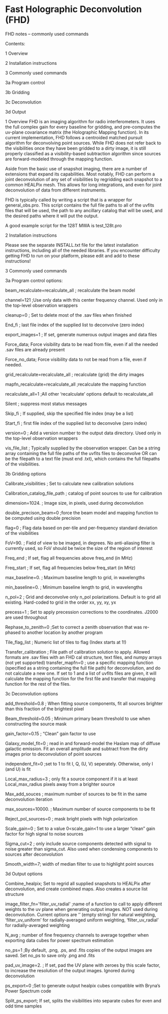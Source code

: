 Fast Holographic Deconvolution (FHD)
===

FHD notes – commonly used commands

Contents:

1 Overview 

2 Installation instructions

3 Commonly used commands

3a Program control

3b Gridding

3c Deconvolution

3d Output


1 Overview 
FHD is an imaging algorithm for radio interferometers. It uses the full complex gain for every baseline for gridding, and pre-computes the uv-plane covariance matrix (the Holographic Mapping function). In its current implementation, FHD follows a centroided matched pursuit algorithm for deconvolving point sources. While FHD does not refer back to the visibilities once they have been gridded to a dirty image, it is still properly classified as a visibility-based subtraction algorithm since sources are forward-modeled through the mapping function. 

Aside from the basic use of snapshot imaging, there are a number of extensions that expand its capabilities. Most notably, FHD can perform a joint deconvolution of any set of visibilities by regridding each snapshot to a common HEALPix mesh. This allows for long integrations, and even for joint deconvolution of data from different instruments. 

FHD is typically called by writing a script that is a wrapper for general_obs.pro. This script contains the full file paths to all of the uvfits files that will be used, the path to any ancillary catalog that will be used, and the desired paths where it will put the output. 

A good example script for the 128T MWA is test_128t.pro


2 Installation instructions

Please see the separate INSTALL.txt file for the latest installation instructions, including all of the needed libraries. If you encounter difficulty getting FHD to run on your platform, please edit and add to these instructions!


3 Commonly used commands

3a Program control options:

beam_recalculate=recalculate_all ; recalculate the beam model 

channel=121 ;Use only data with this center frequency channel. Used only in the top-level observation wrappers 

cleanup=0 ; Set to delete most of the .sav files when finished 

End_fi ; last file index of the supplied list to deconvolve (zero index)

export_images=1 ; If set, generate numerous output images and data files

Force_data; Force visibility data to be read from file, even if all the needed .sav files are already present

Force_no_data; Force visibility data to not be read from a file, even if needed.

grid_recalculate=recalculate_all ; recalculate (grid) the dirty images

mapfn_recalculate=recalculate_all ;recalculate the mapping function 

recalculate_all=1 ;All other ‘recalculate’ options default to recalculate_all

Silent ; suppress most status messages 

Skip_fi ; If supplied, skip the specified file index (may be a list)

Start_fi ; first file index of the supplied list to deconvolve (zero index) 

version=0 ; Add a version number to the output data directory. Used only in the top-level observation wrappers

vis_file_list ; Typically supplied by the observation wrapper. Can be a string array containing the full file paths of the uvfits files to deconvolve OR can be the filepath to a text file (must end .txt), which contains the full filepaths of the visibilities.


3b Gridding options

Calibrate_visibilities ; Set to calculate new calibration solutions

Calibration_catalog_file_path ; catalog of point sources to use for calibration

dimension=1024. 	; Image size, in pixels, used during deconvolution 

double_precison_beam=0 	;force the beam model and mapping function to be computed using double precision

flag=0 ; Flag data based on per-tile and per-frequency standard deviation of the visibilities

FoV=90. ; Field of view to be imaged, in degrees. No anti-aliasing filter is currently used, so FoV should be twice the size of the region of interest

Freq_end ; If set, flag all frequencies above freq_end (in MHz)

Freq_start ; If set, flag all frequencies below freq_start (in MHz)

max_baseline=0. ;	Maximum baseline length to grid, in wavelengths

min_baseline=0. ;	Minimum baseline length to grid, in wavelengths

n_pol=2 ; Grid and deconvolve only n_pol polarizations. Default is to grid all existing. Hard-coded to grid in the order xx, yy, xy, yx

precess=1 ;	Set to apply precession corrections to the coordinates. J2000 are used throughout

Rephase_to_zenith=0 ;Set to correct a zenith observation that was re-phased to another location by another program

Tile_flag_list ; Numeric list of tiles to flag (Index starts at 1!)

Transfer_calibration ; File path of calibration solution to apply. Allowed formats are .sav files with an FHD cal structure, text files, and numpy arrays (not yet supported)
transfer_mapfn=0 ; use a specific mapping function (specified as a string containing the full file path) for deconvolution, and do not calculate a new one. If set to 1 and a list of uvfits files are given, it will calculate the mapping function for the first file and transfer that mapping function for the rest of the files. 


3c Deconvolution options

add_threshold=0.8 ; When fitting source components, fit all sources brighter than this fraction of the brightest pixel

Beam_threshold=0.05 ; Minimum primary beam threshold to use when constructing the source mask

gain_factor=0.15 ; “Clean” gain factor to use 

Galaxy_model_fit=0 ; read in and forward-model the Haslam map of diffuse galactic emission. Fit an overall amplitude and subtract from the dirty images prior to deconvolution of point sources

independent_fit=0 ;set to 1 to fit I, Q, (U, V) seperately. Otherwise, only I (and U) is fit

Local_max_radius=3 ; only fit a source component if it is at least Local_max_radius pixels away from a brighter source

Max_add_souces ; maximum number of sources to be fit in the same deconvolution iteration 

max_sources=10000.	; Maximum number of source components to be fit

Reject_pol_sources=0 ; mask bright pixels with high polarization

Scale_gain=0 ; Set to a value 0<scale_gain<1 to use a larger “clean” gain factor for high signal to noise sources

Sigma_cut=2 ; only include source components detected with signal to noise greater than sigma_cut. Also used when condensing components to sources after deconvolution

Smooth_width=7; width of median filter to use to highlight point sources


3d Output options

Combine_healpix; Set to regrid all supplied snapshots to HEALPix after deconvolution, and create combined maps. Also creates a source list structure 

image_filter_fn='filter_uv_radial' ;name of a function to call to apply different weights to the uv plane when generating output images. NOT used during deconvolution. Current options are ‘’ (empty string) for natural weighting, ‘filter_uv_uniform’ for radially-averaged uniform weighting, ‘filter_uv_radial’ for radially-averaged weighting 

N_avg ; number of fine frequency channels to average together when exporting data cubes for power spectrum estimation

no_ps=1 ;By default, .png, .ps, and .fits copies of the output images are saved. Set no_ps to save only .png and .fits

pad_uv_image=2.	; If set, pad the UV plane with zeroes by this scale factor, to increase the resolution of the output images. Ignored during deconvolution

ps_export=0 ;Set to generate output healpix cubes compatible with Bryna’s Power Spectrum code

Split_ps_export; If set, splits the visibilities into separate cubes for even and odd time samples
